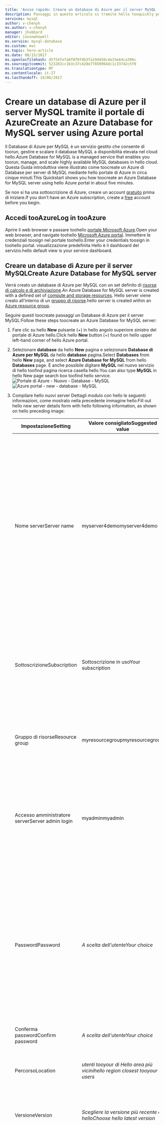 ```yaml
---
title: 'Avvio rapido: Creare un database di Azure per il server MySQL - Portale di Azure | Microsoft Docs'
description: Passaggi in questo articolo si tramite hello tooquickly portale Azure creare un Database di Azure di esempio per il server MySQL in circa cinque minuti.
services: mysql
author: v-chenyh
ms.author: v-chenyh
manager: jhubbard
editor: jasonwhowell
ms.service: mysql-database
ms.custom: mvc
ms.topic: hero-article
ms.date: 08/15/2017
ms.openlocfilehash: d5754fe7a6f0f0f4b3fa19d456c4e15e64ca396c
ms.sourcegitcommit: 523283cc1b3c37c428e77850964dc1c33742c5f0
ms.translationtype: MT
ms.contentlocale: it-IT
ms.lasthandoff: 10/06/2017
---
```

# <a name="create-an-azure-database-for-mysql-server-using-azure-portal"></a><span data-ttu-id="fa5cd-103">Creare un database di Azure per il server MySQL tramite il portale di Azure</span><span class="sxs-lookup"><span data-stu-id="fa5cd-103">Create an Azure Database for MySQL server using Azure portal</span></span>
<span data-ttu-id="fa5cd-104">Il Database di Azure per MySQL è un servizio gestito che consente di toorun, gestire e scalare il database MySQL a disponibilità elevata nel cloud hello.</span><span class="sxs-lookup"><span data-stu-id="fa5cd-104">Azure Database for MySQL is a managed service that enables you toorun, manage, and scale highly available MySQL databases in hello cloud.</span></span> <span data-ttu-id="fa5cd-105">Questa Guida introduttiva viene illustrato come toocreate un Azure di Database per server di MySQL mediante hello portale di Azure in circa cinque minuti.</span><span class="sxs-lookup"><span data-stu-id="fa5cd-105">This Quickstart shows you how toocreate an Azure Database for MySQL server using hello Azure portal in about five minutes.</span></span> 

<span data-ttu-id="fa5cd-106">Se non si ha una sottoscrizione di Azure, creare un account [gratuito](https://azure.microsoft.com/free/) prima di iniziare.</span><span class="sxs-lookup"><span data-stu-id="fa5cd-106">If you don't have an Azure subscription, create a [free](https://azure.microsoft.com/free/) account before you begin.</span></span>

## <a name="log-in-tooazure"></a><span data-ttu-id="fa5cd-107">Accedi tooAzure</span><span class="sxs-lookup"><span data-stu-id="fa5cd-107">Log in tooAzure</span></span>
<span data-ttu-id="fa5cd-108">Aprire il web browser e passare toohello [portale Microsoft Azure](https://portal.azure.com/).</span><span class="sxs-lookup"><span data-stu-id="fa5cd-108">Open your web browser, and navigate toohello [Microsoft Azure portal](https://portal.azure.com/).</span></span> <span data-ttu-id="fa5cd-109">Immettere le credenziali toosign nel portale toohello.</span><span class="sxs-lookup"><span data-stu-id="fa5cd-109">Enter your credentials toosign in toohello portal.</span></span> <span data-ttu-id="fa5cd-110">visualizzazione predefinita Hello è il dashboard del servizio.</span><span class="sxs-lookup"><span data-stu-id="fa5cd-110">hello default view is your service dashboard.</span></span>

## <a name="create-azure-database-for-mysql-server"></a><span data-ttu-id="fa5cd-111">Creare un database di Azure per il server MySQL</span><span class="sxs-lookup"><span data-stu-id="fa5cd-111">Create Azure Database for MySQL server</span></span>
<span data-ttu-id="fa5cd-112">Verrà creato un database di Azure per MySQL con un set definito di [risorse di calcolo e di archiviazione](./concepts-compute-unit-and-storage.md).</span><span class="sxs-lookup"><span data-stu-id="fa5cd-112">An Azure Database for MySQL server is created with a defined set of [compute and storage resources](./concepts-compute-unit-and-storage.md).</span></span> <span data-ttu-id="fa5cd-113">Hello server viene creato all'interno di un [gruppo di risorse](../azure-resource-manager/resource-group-overview.md).</span><span class="sxs-lookup"><span data-stu-id="fa5cd-113">hello server is created within an [Azure resource group](../azure-resource-manager/resource-group-overview.md).</span></span>

<span data-ttu-id="fa5cd-114">Seguire questi toocreate passaggi un Database di Azure per il server MySQL:</span><span class="sxs-lookup"><span data-stu-id="fa5cd-114">Follow these steps toocreate an Azure Database for MySQL server:</span></span>

1. <span data-ttu-id="fa5cd-115">Fare clic su hello **New** pulsante (+) in hello angolo superiore sinistro del portale di Azure hello.</span><span class="sxs-lookup"><span data-stu-id="fa5cd-115">Click hello **New** button (+) found on hello upper left-hand corner of hello Azure portal.</span></span>

2. <span data-ttu-id="fa5cd-116">Selezionare **database** da hello **New** pagina e selezionare **Database di Azure per MySQL** da hello **database** pagina.</span><span class="sxs-lookup"><span data-stu-id="fa5cd-116">Select **Databases** from hello **New** page, and select **Azure Database for MySQL** from hello **Databases** page.</span></span> <span data-ttu-id="fa5cd-117">È anche possibile digitare **MySQL** nel nuovo servizio di hello toofind pagina ricerca casella hello.</span><span class="sxs-lookup"><span data-stu-id="fa5cd-117">You can also type **MySQL** in hello New page search box toofind hello service.</span></span>
<span data-ttu-id="fa5cd-118">![Portale di Azure - Nuovo - Database - MySQL](./media/quickstart-create-mysql-server-database-using-azure-portal/2_navigate-to-mysql.png)</span><span class="sxs-lookup"><span data-stu-id="fa5cd-118">![Azure portal - new - database - MySQL](./media/quickstart-create-mysql-server-database-using-azure-portal/2_navigate-to-mysql.png)</span></span>

3. <span data-ttu-id="fa5cd-119">Compilare hello nuovi server Dettagli modulo con hello le seguenti informazioni, come mostrato nella precedente immagine hello:</span><span class="sxs-lookup"><span data-stu-id="fa5cd-119">Fill out hello new server details form with hello following information, as shown on hello preceding image:</span></span>

    <span data-ttu-id="fa5cd-120">**Impostazione**</span><span class="sxs-lookup"><span data-stu-id="fa5cd-120">**Setting**</span></span> | <span data-ttu-id="fa5cd-121">**Valore consigliato**</span><span class="sxs-lookup"><span data-stu-id="fa5cd-121">**Suggested value**</span></span> | <span data-ttu-id="fa5cd-122">**Descrizione campo**</span><span class="sxs-lookup"><span data-stu-id="fa5cd-122">**Field Description**</span></span> 
    ---|---|---
    <span data-ttu-id="fa5cd-123">Nome server</span><span class="sxs-lookup"><span data-stu-id="fa5cd-123">Server name</span></span> | <span data-ttu-id="fa5cd-124">myserver4demo</span><span class="sxs-lookup"><span data-stu-id="fa5cd-124">myserver4demo</span></span> | <span data-ttu-id="fa5cd-125">Scegliere un nome univoco per identificare il database di Azure per il server MySQL.</span><span class="sxs-lookup"><span data-stu-id="fa5cd-125">Choose a unique name that identifies your Azure Database for MySQL server.</span></span> <span data-ttu-id="fa5cd-126">nome di dominio Hello *mysql.database.azure.com* è il nome di server aggiunti toohello Fornisci per tooconnect di applicazioni per.</span><span class="sxs-lookup"><span data-stu-id="fa5cd-126">hello domain name *mysql.database.azure.com* is appended toohello server name you provide for applications tooconnect to.</span></span> <span data-ttu-id="fa5cd-127">nome del server Hello può contenere solo lettere minuscole, numeri e caratteri di trattino (-) hello e deve contenere da 3 a 63 caratteri.</span><span class="sxs-lookup"><span data-stu-id="fa5cd-127">hello server name can contain only lowercase letters, numbers, and hello hyphen (-) character, and it must contain from 3 through 63 characters.</span></span>
    <span data-ttu-id="fa5cd-128">Sottoscrizione</span><span class="sxs-lookup"><span data-stu-id="fa5cd-128">Subscription</span></span> | <span data-ttu-id="fa5cd-129">Sottoscrizione in uso</span><span class="sxs-lookup"><span data-stu-id="fa5cd-129">Your subscription</span></span> | <span data-ttu-id="fa5cd-130">Hello sottoscrizione di Azure che si desidera toouse per il server.</span><span class="sxs-lookup"><span data-stu-id="fa5cd-130">hello Azure subscription that you want toouse for your server.</span></span> <span data-ttu-id="fa5cd-131">Se si dispone di più sottoscrizioni, scegliere in cui la risorsa hello viene fatturata per la sottoscrizione appropriata hello.</span><span class="sxs-lookup"><span data-stu-id="fa5cd-131">If you have multiple subscriptions, choose hello appropriate subscription in which hello resource is billed for.</span></span>
    <span data-ttu-id="fa5cd-132">Gruppo di risorse</span><span class="sxs-lookup"><span data-stu-id="fa5cd-132">Resource group</span></span> | <span data-ttu-id="fa5cd-133">myresourcegroup</span><span class="sxs-lookup"><span data-stu-id="fa5cd-133">myresourcegroup</span></span> | <span data-ttu-id="fa5cd-134">È possibile creare un nuovo nome di gruppo di risorse o usarne uno esistente nella sottoscrizione.</span><span class="sxs-lookup"><span data-stu-id="fa5cd-134">You may make a new resource group name, or use an existing one from your subscription.</span></span>
    <span data-ttu-id="fa5cd-135">Accesso amministratore server</span><span class="sxs-lookup"><span data-stu-id="fa5cd-135">Server admin login</span></span> | <span data-ttu-id="fa5cd-136">myadmin</span><span class="sxs-lookup"><span data-stu-id="fa5cd-136">myadmin</span></span> | <span data-ttu-id="fa5cd-137">Verificare la propria toouse di account di accesso durante la connessione server toohello.</span><span class="sxs-lookup"><span data-stu-id="fa5cd-137">Make your own login account toouse when connecting toohello server.</span></span> <span data-ttu-id="fa5cd-138">nome di account di accesso amministratore Hello non può essere 'azure_superuser', 'admin', 'administrator', 'root', 'guest' o 'public'.</span><span class="sxs-lookup"><span data-stu-id="fa5cd-138">hello admin login name cannot be 'azure_superuser', 'admin', 'administrator', 'root', 'guest', or 'public'.</span></span>
    <span data-ttu-id="fa5cd-139">Password</span><span class="sxs-lookup"><span data-stu-id="fa5cd-139">Password</span></span> | <span data-ttu-id="fa5cd-140">*A scelta dell'utente*</span><span class="sxs-lookup"><span data-stu-id="fa5cd-140">*Your choice*</span></span> | <span data-ttu-id="fa5cd-141">Creare una nuova password per l'account amministratore di server hello.</span><span class="sxs-lookup"><span data-stu-id="fa5cd-141">Create a new password for hello server admin account.</span></span> <span data-ttu-id="fa5cd-142">Deve contenere da 8 too128 caratteri.</span><span class="sxs-lookup"><span data-stu-id="fa5cd-142">Must contain from 8 too128 characters.</span></span> <span data-ttu-id="fa5cd-143">La password deve contenere caratteri di tre delle seguenti categorie di hello: inglese lettere maiuscole, lettere minuscole, numeri (0-9) e caratteri non alfanumerici (!, $, #, %, ecc.).</span><span class="sxs-lookup"><span data-stu-id="fa5cd-143">Your password must contain characters from three of hello following categories – English uppercase letters, English lowercase letters, numbers (0-9), and non-alphanumeric characters (!, $, #, %, etc.).</span></span>
    <span data-ttu-id="fa5cd-144">Conferma password</span><span class="sxs-lookup"><span data-stu-id="fa5cd-144">Confirm password</span></span> | <span data-ttu-id="fa5cd-145">*A scelta dell'utente*</span><span class="sxs-lookup"><span data-stu-id="fa5cd-145">*Your choice*</span></span>| <span data-ttu-id="fa5cd-146">Conferma password dell'account admin hello.</span><span class="sxs-lookup"><span data-stu-id="fa5cd-146">Confirm hello admin account password.</span></span>
    <span data-ttu-id="fa5cd-147">Percorso</span><span class="sxs-lookup"><span data-stu-id="fa5cd-147">Location</span></span> | <span data-ttu-id="fa5cd-148">*utenti tooyour di Hello area più vicini*</span><span class="sxs-lookup"><span data-stu-id="fa5cd-148">*hello region closest tooyour users*</span></span>| <span data-ttu-id="fa5cd-149">Scegliere percorso hello è più vicino agli utenti di tooyour o altre applicazioni Azure.</span><span class="sxs-lookup"><span data-stu-id="fa5cd-149">Choose hello location that is closest tooyour users or other Azure applications.</span></span>
    <span data-ttu-id="fa5cd-150">Versione</span><span class="sxs-lookup"><span data-stu-id="fa5cd-150">Version</span></span> | <span data-ttu-id="fa5cd-151">*Scegliere la versione più recente di hello*</span><span class="sxs-lookup"><span data-stu-id="fa5cd-151">*Choose hello latest version*</span></span>| <span data-ttu-id="fa5cd-152">Scegliere la versione più recente di hello, a meno che non si dispone di requisiti specifici.</span><span class="sxs-lookup"><span data-stu-id="fa5cd-152">Choose hello latest version unless you have specific requirements.</span></span>
    <span data-ttu-id="fa5cd-153">Piano tariffario</span><span class="sxs-lookup"><span data-stu-id="fa5cd-153">Pricing Tier</span></span> | <span data-ttu-id="fa5cd-154">**Basic**, **50 unità di calcolo** **50 GB**</span><span class="sxs-lookup"><span data-stu-id="fa5cd-154">**Basic**, **50 Compute Units** **50 GB**</span></span> | <span data-ttu-id="fa5cd-155">Fare clic su **tariffario** toospecify hello servizio livello di prestazioni e per il nuovo database.</span><span class="sxs-lookup"><span data-stu-id="fa5cd-155">Click **Pricing tier** toospecify hello service tier and performance level for your new database.</span></span> <span data-ttu-id="fa5cd-156">Scegliere **livello Basic** nella scheda hello nella parte superiore di hello.</span><span class="sxs-lookup"><span data-stu-id="fa5cd-156">Choose **Basic tier** in hello tab at hello top.</span></span> <span data-ttu-id="fa5cd-157">Fare clic su hello estremità sinistra hello **unità di calcolo** dispositivo di scorrimento tooadjust hello valore toohello importo minimo disponibile per questa Guida rapida.</span><span class="sxs-lookup"><span data-stu-id="fa5cd-157">Click hello left end of hello **Compute Units** slider tooadjust hello value toohello least amount available for this Quickstart.</span></span> <span data-ttu-id="fa5cd-158">Fare clic su **Ok** hello toosave dei prezzi di selezione.</span><span class="sxs-lookup"><span data-stu-id="fa5cd-158">Click **Ok** toosave hello pricing tier selection.</span></span> <span data-ttu-id="fa5cd-159">Vedere la seguente schermata hello.</span><span class="sxs-lookup"><span data-stu-id="fa5cd-159">See hello following screenshot.</span></span>
    <span data-ttu-id="fa5cd-160">PIN toodashboard</span><span class="sxs-lookup"><span data-stu-id="fa5cd-160">Pin toodashboard</span></span> | <span data-ttu-id="fa5cd-161">Controllo</span><span class="sxs-lookup"><span data-stu-id="fa5cd-161">Check</span></span> | <span data-ttu-id="fa5cd-162">Controllare hello **toodashboard Pin** opzione tooallow facile rilevamento del server nella pagina dashboard anteriore hello del portale di Azure.</span><span class="sxs-lookup"><span data-stu-id="fa5cd-162">Check hello **Pin toodashboard** option tooallow easy tracking of your server on hello front dashboard page of your Azure portal.</span></span>

    > [!IMPORTANT]
    > <span data-ttu-id="fa5cd-163">account di accesso amministratore server Hello e una password che è possibile specificare sono necessari toolog toohello server e i relativi database più avanti in questa Guida rapida.</span><span class="sxs-lookup"><span data-stu-id="fa5cd-163">hello server admin login and password that you specify here are required toolog in toohello server and its databases later in this Quickstart.</span></span> <span data-ttu-id="fa5cd-164">Prendere nota di queste informazioni per usarle in seguito.</span><span class="sxs-lookup"><span data-stu-id="fa5cd-164">Remember or record this information for later use.</span></span>
    > 

    ![Portale di Azure - creare MySQL fornendo l'input del form hello richiesto](./media/quickstart-create-mysql-server-database-using-azure-portal/3_create-server.png)

4.  <span data-ttu-id="fa5cd-166">Fare clic su **crea** server hello tooprovision.</span><span class="sxs-lookup"><span data-stu-id="fa5cd-166">Click **Create** tooprovision hello server.</span></span> <span data-ttu-id="fa5cd-167">Provisioning richiede alcuni minuti, i minuti too20 massimo.</span><span class="sxs-lookup"><span data-stu-id="fa5cd-167">Provisioning takes a few minutes, up too20 minutes maximum.</span></span>
   
5.  <span data-ttu-id="fa5cd-168">Sulla barra degli strumenti hello, fare clic su **notifiche** processo di distribuzione hello toomonitor (icona campana).</span><span class="sxs-lookup"><span data-stu-id="fa5cd-168">On hello toolbar, click **Notifications** (bell icon) toomonitor hello deployment process.</span></span>

## <a name="configure-a-server-level-firewall-rule"></a><span data-ttu-id="fa5cd-169">Configurare una regola del firewall a livello di server</span><span class="sxs-lookup"><span data-stu-id="fa5cd-169">Configure a server-level firewall rule</span></span>

<span data-ttu-id="fa5cd-170">Hello Azure Database per il servizio MySQL consente di creare un firewall a livello di server hello.</span><span class="sxs-lookup"><span data-stu-id="fa5cd-170">hello Azure Database for MySQL service creates a firewall at hello server-level.</span></span> <span data-ttu-id="fa5cd-171">Questo firewall impedisce applicazioni esterne e gli strumenti di connessione toohello server e tutti i database nel server di hello, solo una regola del firewall creata firewall hello tooopen per indirizzi IP specifici.</span><span class="sxs-lookup"><span data-stu-id="fa5cd-171">This firewall prevents external applications and tools from connecting toohello server and any databases on hello server, unless a firewall rule is created tooopen hello firewall for specific IP addresses.</span></span> 

1.  <span data-ttu-id="fa5cd-172">Individuare il server al termine della distribuzione hello.</span><span class="sxs-lookup"><span data-stu-id="fa5cd-172">Locate your server after hello deployment completes.</span></span> <span data-ttu-id="fa5cd-173">Se necessario, è possibile eseguire una ricerca.</span><span class="sxs-lookup"><span data-stu-id="fa5cd-173">If needed, you can search for it.</span></span> <span data-ttu-id="fa5cd-174">Ad esempio, fare clic su **tutte le risorse** dal menu a sinistra hello e digitare il nome di server hello (ad esempio esempio hello *myserver4demo*) toosearch per il server appena creato.</span><span class="sxs-lookup"><span data-stu-id="fa5cd-174">For example, click **All Resources** from hello left-hand menu and type in hello server name (such as hello example *myserver4demo*) toosearch for your newly created server.</span></span> <span data-ttu-id="fa5cd-175">Fare clic sul nome del server elencato nei risultati di ricerca hello.</span><span class="sxs-lookup"><span data-stu-id="fa5cd-175">Click on your server name listed in hello search result.</span></span> <span data-ttu-id="fa5cd-176">Hello **Panoramica** pagina per il server viene aperto e offre opzioni per un'ulteriore configurazione.</span><span class="sxs-lookup"><span data-stu-id="fa5cd-176">hello **Overview** page for your server opens and provides options for further configuration.</span></span>

2. <span data-ttu-id="fa5cd-177">Nella pagina server hello selezionare **sicurezza della connessione**.</span><span class="sxs-lookup"><span data-stu-id="fa5cd-177">In hello server page, select **Connection security**.</span></span>

3.  <span data-ttu-id="fa5cd-178">In hello **regole del Firewall** fare clic su nella casella di testo vuoto hello hello **nome regola** toobegin colonna creazione hello regola del firewall.</span><span class="sxs-lookup"><span data-stu-id="fa5cd-178">Under hello **Firewall rules** heading, click in hello blank text box in hello **Rule Name** column toobegin creating hello firewall rule.</span></span> 

    <span data-ttu-id="fa5cd-179">Per questa Guida rapida, di seguito consentono di tutti gli indirizzi IP in server hello immettendo nella casella di testo hello in ogni colonna con hello seguenti valori:</span><span class="sxs-lookup"><span data-stu-id="fa5cd-179">For this Quickstart, let's allow all IP addresses into hello server by filling in hello text box in each column with hello following values:</span></span>

    <span data-ttu-id="fa5cd-180">Nome regola</span><span class="sxs-lookup"><span data-stu-id="fa5cd-180">Rule Name</span></span> | <span data-ttu-id="fa5cd-181">Indirizzo IP iniziale</span><span class="sxs-lookup"><span data-stu-id="fa5cd-181">Start IP</span></span> | <span data-ttu-id="fa5cd-182">Indirizzo IP finale</span><span class="sxs-lookup"><span data-stu-id="fa5cd-182">End IP</span></span> 
    ---|---|---
    <span data-ttu-id="fa5cd-183">AllowAllIps</span><span class="sxs-lookup"><span data-stu-id="fa5cd-183">AllowAllIps</span></span> |  <span data-ttu-id="fa5cd-184">0.0.0.0</span><span class="sxs-lookup"><span data-stu-id="fa5cd-184">0.0.0.0</span></span> | <span data-ttu-id="fa5cd-185">255.255.255.255</span><span class="sxs-lookup"><span data-stu-id="fa5cd-185">255.255.255.255</span></span>

4. <span data-ttu-id="fa5cd-186">Sulla barra degli strumenti superiore hello di hello **sicurezza della connessione** pagina, fare clic su **salvare**.</span><span class="sxs-lookup"><span data-stu-id="fa5cd-186">On hello upper toolbar of hello **Connection security** page, click **Save**.</span></span> <span data-ttu-id="fa5cd-187">Attendere qualche istante e notifica hello informativa che mostra che l'aggiornamento di sicurezza della connessione è stato completato prima di continuare.</span><span class="sxs-lookup"><span data-stu-id="fa5cd-187">Wait for a few moments and notice hello notification showing that updating connection security has finished successfully before continuing.</span></span>

    > [!NOTE]
    > <span data-ttu-id="fa5cd-188">Connessioni tooAzure Database per MySQL comunicare 3306 la porta.</span><span class="sxs-lookup"><span data-stu-id="fa5cd-188">Connections tooAzure Database for MySQL communicate over port 3306.</span></span> <span data-ttu-id="fa5cd-189">Se si sta tentando di tooconnect da una rete aziendale, il traffico in uscita sulla porta 3306 può non essere consentito dal firewall della rete.</span><span class="sxs-lookup"><span data-stu-id="fa5cd-189">If you are trying tooconnect from within a corporate network, outbound traffic over port 3306 may not be allowed by your network's firewall.</span></span> <span data-ttu-id="fa5cd-190">In questo caso, non sarà in grado di tooconnect tooyour server, a meno che il reparto IT apre la porta 3306.</span><span class="sxs-lookup"><span data-stu-id="fa5cd-190">If so, you will not be able tooconnect tooyour server unless your IT department opens port 3306.</span></span>
    > 

## <a name="get-hello-connection-information"></a><span data-ttu-id="fa5cd-191">Ottenere informazioni sulla connessione hello</span><span class="sxs-lookup"><span data-stu-id="fa5cd-191">Get hello connection information</span></span>
<span data-ttu-id="fa5cd-192">server di database tooyour tooconnect, è necessario tooremember hello server completo dall'amministratore e nome credenziali di accesso.</span><span class="sxs-lookup"><span data-stu-id="fa5cd-192">tooconnect tooyour database server, you need tooremember hello full server name and admin login credentials.</span></span> <span data-ttu-id="fa5cd-193">Tali valori in precedenza nell'articolo della Guida rapida di hello potrebbe avere indicate.</span><span class="sxs-lookup"><span data-stu-id="fa5cd-193">You may have noted those values earlier in hello Quickstart article.</span></span> <span data-ttu-id="fa5cd-194">Nel caso in cui non è stato eseguito, il server di hello è possibile trovare facilmente informazioni di accesso tramite nome e dal server hello **Panoramica** pagina o hello **proprietà** pagina hello portale di Azure.</span><span class="sxs-lookup"><span data-stu-id="fa5cd-194">In case you did not, you can easily find hello server name and login information from hello server **Overview** page or hello **Properties** page in hello Azure portal.</span></span>

1. <span data-ttu-id="fa5cd-195">Aprire la pagina **Panoramica** del server.</span><span class="sxs-lookup"><span data-stu-id="fa5cd-195">Open your server's **Overview** page.</span></span> <span data-ttu-id="fa5cd-196">Prendere nota di hello **nome Server** e **nome account di accesso di amministratore Server**.</span><span class="sxs-lookup"><span data-stu-id="fa5cd-196">Make a note of hello **Server name** and **Server admin login name**.</span></span> 
    <span data-ttu-id="fa5cd-197">Posiziona il cursore sulla ogni campo e icona Copia hello toohello destra del testo hello.</span><span class="sxs-lookup"><span data-stu-id="fa5cd-197">Hover your cursor over each field, and hello copy icon appears toohello right of hello text.</span></span> <span data-ttu-id="fa5cd-198">Fare clic sull'icona di copia hello come valori hello toocopy necessari.</span><span class="sxs-lookup"><span data-stu-id="fa5cd-198">Click hello copy icon as needed toocopy hello values.</span></span>

    <span data-ttu-id="fa5cd-199">In questo esempio, è il nome di server hello *myserver4demo.mysql.database.azure.com*, e l'account di accesso amministratore server hello è  *myadmin@myserver4demo* .</span><span class="sxs-lookup"><span data-stu-id="fa5cd-199">In this example, hello server name is *myserver4demo.mysql.database.azure.com*, and hello server admin login is *myadmin@myserver4demo*.</span></span>

## <a name="connect-toomysql-using-mysql-command-line-tool"></a><span data-ttu-id="fa5cd-200">Connettersi usando lo strumento da riga di comando di mysql tooMySQL</span><span class="sxs-lookup"><span data-stu-id="fa5cd-200">Connect tooMySQL using mysql command-line tool</span></span>
<span data-ttu-id="fa5cd-201">Esistono un numero di applicazioni è possibile utilizzare tooconnect tooyour Database di Azure per il server MySQL.</span><span class="sxs-lookup"><span data-stu-id="fa5cd-201">There are a number of applications you can use tooconnect tooyour Azure Database for MySQL server.</span></span> <span data-ttu-id="fa5cd-202">Consente di usare innanzitutto hello [mysql](https://dev.mysql.com/doc/refman/5.7/en/mysql.html) della riga di comando dello strumento tooillustrate come tooconnect toohello server.</span><span class="sxs-lookup"><span data-stu-id="fa5cd-202">Let's first use hello [mysql](https://dev.mysql.com/doc/refman/5.7/en/mysql.html) command-line tool tooillustrate how tooconnect toohello server.</span></span>  <span data-ttu-id="fa5cd-203">È possibile utilizzare un web browser e della Shell di Cloud di Azure come descritto di seguito senza hello hello necessario tooinstall software aggiuntivo.</span><span class="sxs-lookup"><span data-stu-id="fa5cd-203">You can use a web browser and hello Azure Cloud Shell as described here without hello need tooinstall any additional software.</span></span> <span data-ttu-id="fa5cd-204">Se si dispone di utilità di mysql hello installato localmente nel computer, è possibile connettersi anche da quest '.</span><span class="sxs-lookup"><span data-stu-id="fa5cd-204">If you have hello mysql utility installed locally on your own machine, you can connect from there as well.</span></span>

1. <span data-ttu-id="fa5cd-205">Avviare hello Shell di Cloud di Azure tramite l'icona terminal hello (> _) su hello parte superiore destra della pagina web del portale Azure hello.</span><span class="sxs-lookup"><span data-stu-id="fa5cd-205">Launch hello Azure Cloud Shell via hello terminal icon ( >_ ) on hello top right of hello Azure portal web page.</span></span>

2. <span data-ttu-id="fa5cd-206">Hello Azure Cloud Shell apre nel browser, consentendo tootype i comandi della shell bash.</span><span class="sxs-lookup"><span data-stu-id="fa5cd-206">hello Azure Cloud Shell opens in your browser, enabling you tootype bash shell commands.</span></span>

    ![Prompt dei comandi - Esempio di riga di comando mysql](./media/quickstart-create-mysql-server-database-using-azure-portal/7_connect-to-server.png)

3. <span data-ttu-id="fa5cd-208">Al prompt della Shell Cloud hello connettersi tooyour Database di Azure per il server MySQL digitando una riga di comando di mysql hello al prompt dei comandi hello verde.</span><span class="sxs-lookup"><span data-stu-id="fa5cd-208">At hello Cloud Shell prompt, connect tooyour Azure Database for MySQL server by typing hello mysql command line at hello green prompt.</span></span>

    <span data-ttu-id="fa5cd-209">Hello seguente formato viene usato tooconnect tooan Database di Azure per il server MySQL con l'utilità di mysql hello:</span><span class="sxs-lookup"><span data-stu-id="fa5cd-209">hello following format is used tooconnect tooan Azure Database for MySQL server with hello mysql utility:</span></span>
    ```bash
    mysql --host <yourserver> --user <server admin login> --password
    ```

    <span data-ttu-id="fa5cd-210">Ad esempio, hello comando seguente si connette a server di esempio tooour:</span><span class="sxs-lookup"><span data-stu-id="fa5cd-210">For example, hello following command connects tooour example server:</span></span>
    ```azurecli-interactive
    mysql --host myserver4demo.mysql.database.azure.com --user myadmin@myserver4demo --password
    ```

    <span data-ttu-id="fa5cd-211">Parametro di mysql</span><span class="sxs-lookup"><span data-stu-id="fa5cd-211">mysql parameter</span></span> |<span data-ttu-id="fa5cd-212">Valore consigliato</span><span class="sxs-lookup"><span data-stu-id="fa5cd-212">Suggested value</span></span>|<span data-ttu-id="fa5cd-213">Descrizione</span><span class="sxs-lookup"><span data-stu-id="fa5cd-213">Description</span></span>
    ---|---|---
    <span data-ttu-id="fa5cd-214">--host</span><span class="sxs-lookup"><span data-stu-id="fa5cd-214">--host</span></span> | <span data-ttu-id="fa5cd-215">*nome del server*</span><span class="sxs-lookup"><span data-stu-id="fa5cd-215">*server name*</span></span> | <span data-ttu-id="fa5cd-216">Specificare hello server valore del nome è stato utilizzato durante la creazione hello Database di Azure per MySQL in precedenza.</span><span class="sxs-lookup"><span data-stu-id="fa5cd-216">Specify hello server name value that was used when you created hello Azure Database for MySQL earlier.</span></span> <span data-ttu-id="fa5cd-217">Il server di esempio visualizzato è myserver4demo.mysql.database.azure.com. Utilizza il nome di dominio completo hello (\*. mysql.database.azure.com) come illustrato nell'esempio hello.</span><span class="sxs-lookup"><span data-stu-id="fa5cd-217">Our example server shown is myserver4demo.mysql.database.azure.com. Use hello fully qualified domain name (\*.mysql.database.azure.com) as shown in hello example.</span></span> <span data-ttu-id="fa5cd-218">Seguire i passaggi di hello in hello precedente sezione tooget hello le informazioni di connessione se non si ricorda il nome del server.</span><span class="sxs-lookup"><span data-stu-id="fa5cd-218">Follow hello steps in hello previous section tooget hello connection information if you do not remember your server name.</span></span> 
    <span data-ttu-id="fa5cd-219">--user</span><span class="sxs-lookup"><span data-stu-id="fa5cd-219">--user</span></span> | <span data-ttu-id="fa5cd-220">*nome di accesso amministratore server*</span><span class="sxs-lookup"><span data-stu-id="fa5cd-220">*server admin login name*</span></span> |<span data-ttu-id="fa5cd-221">Digitare nome utente account di accesso amministratore server hello specificato durante la creazione del Database di Azure hello per MySQL in precedenza.</span><span class="sxs-lookup"><span data-stu-id="fa5cd-221">Type in hello  server admin login username supplied when you created hello Azure Database for MySQL earlier.</span></span> <span data-ttu-id="fa5cd-222">Seguire i passaggi di hello in hello precedente sezione tooget hello le informazioni di connessione se non si ricorda hello username.</span><span class="sxs-lookup"><span data-stu-id="fa5cd-222">Follow hello steps in hello previous section tooget hello connection information if you do not remember hello username.</span></span>  <span data-ttu-id="fa5cd-223">formato hello è  *username@servername* .</span><span class="sxs-lookup"><span data-stu-id="fa5cd-223">hello format is *username@servername*.</span></span>
    <span data-ttu-id="fa5cd-224">--password</span><span class="sxs-lookup"><span data-stu-id="fa5cd-224">--password</span></span> | <span data-ttu-id="fa5cd-225">*attendere finché non viene richiesta*</span><span class="sxs-lookup"><span data-stu-id="fa5cd-225">*wait until prompted*</span></span> | <span data-ttu-id="fa5cd-226">Verrà richiesto troppo "Immettere la password" dopo aver immettere il comando hello.</span><span class="sxs-lookup"><span data-stu-id="fa5cd-226">You will be prompted too"Enter password" after you enter hello command.</span></span> <span data-ttu-id="fa5cd-227">Quando richiesto, digitare hello stessa password fornita durante la creazione di server hello.</span><span class="sxs-lookup"><span data-stu-id="fa5cd-227">When prompted, type in hello same password that you provided when you created hello server.</span></span>  <span data-ttu-id="fa5cd-228">Hello nota tipizzati caratteri non vengono visualizzati in bash hello prompt dei comandi quando si digitano le password.</span><span class="sxs-lookup"><span data-stu-id="fa5cd-228">Note hello typed password characters are not shown on hello bash prompt when you type them.</span></span> <span data-ttu-id="fa5cd-229">Premere INVIO dopo aver digitato tutti hello caratteri tooauthenticate e connettersi.</span><span class="sxs-lookup"><span data-stu-id="fa5cd-229">Press enter after you have typed all hello characters tooauthenticate and connect.</span></span>

   <span data-ttu-id="fa5cd-230">Una volta connessi, utilità mysql hello viene visualizzato un `mysql>` prompt dei comandi per l'utente tootype comandi.</span><span class="sxs-lookup"><span data-stu-id="fa5cd-230">Once connected, hello mysql utility displays a `mysql>` prompt for you tootype commands.</span></span> 

    <span data-ttu-id="fa5cd-231">Output di mysql di esempio:</span><span class="sxs-lookup"><span data-stu-id="fa5cd-231">Example mysql output:</span></span>
    ```bash
    Welcome toohello MySQL monitor.  Commands end with ; or \g.
    Your MySQL connection id is 65505
    Server version: 5.6.26.0 MySQL Community Server (GPL)
    
    Copyright (c) 2000, 2017, Oracle and/or its affiliates. All rights reserved.
    
    Oracle is a registered trademark of Oracle Corporation and/or its
    affiliates. Other names may be trademarks of their respective
    owners.

    Type 'help;' or '\h' for help. Type '\c' tooclear hello current input statement.
    
    mysql>
    ```
    > [!TIP]
    > <span data-ttu-id="fa5cd-232">Se hello firewall non è configurato l'indirizzo IP tooallow hello del hello Shell di Cloud di Azure, hello seguente errore:</span><span class="sxs-lookup"><span data-stu-id="fa5cd-232">If hello firewall is not configured tooallow hello IP address of hello Azure Cloud Shell, hello following error occurs:</span></span>
    >
    > <span data-ttu-id="fa5cd-233">Errore 2003 (28000): Il Client con indirizzo IP 123.456.789.0 server hello tooaccess non è consentito.</span><span class="sxs-lookup"><span data-stu-id="fa5cd-233">ERROR 2003 (28000): Client with IP address 123.456.789.0 is not allowed tooaccess hello server.</span></span>
    >
    > <span data-ttu-id="fa5cd-234">Errore di hello tooresolve, verificare che hello server configuration corrispondenze hello passaggi hello *configurare una regola firewall di livello server* sezione dell'articolo hello.</span><span class="sxs-lookup"><span data-stu-id="fa5cd-234">tooresolve hello error, make sure hello server configuration matches hello steps in hello *Configure a server-level firewall rule* section of hello article.</span></span>

4. <span data-ttu-id="fa5cd-235">Vista server stato tooensure hello connessione è funzionale.</span><span class="sxs-lookup"><span data-stu-id="fa5cd-235">View server status tooensure hello connection is functional.</span></span> <span data-ttu-id="fa5cd-236">Tipo `status` a mysql hello > richiesto quando è connesso.</span><span class="sxs-lookup"><span data-stu-id="fa5cd-236">Type `status` at hello mysql> prompt once it is connected.</span></span>
    ```sql
    status
    ```

   > [!TIP]
   > <span data-ttu-id="fa5cd-237">Per altri comandi, vedere il capitolo 4.5.1 di [MySQL 5.7 Reference Manual](https://dev.mysql.com/doc/refman/5.7/en/mysql.html) (Manuale di riferimento di MySQL 5.7).</span><span class="sxs-lookup"><span data-stu-id="fa5cd-237">For additional commands, see [MySQL 5.7 Reference Manual - Chapter 4.5.1](https://dev.mysql.com/doc/refman/5.7/en/mysql.html).</span></span>

5.  <span data-ttu-id="fa5cd-238">Creare un database vuoto a mysql hello > prompt dei comandi digitando hello comando seguente:</span><span class="sxs-lookup"><span data-stu-id="fa5cd-238">Create a blank database at hello mysql> prompt by typing hello following command:</span></span>
    ```sql
    CREATE DATABASE quickstartdb;
    ```
    <span data-ttu-id="fa5cd-239">comando Hello potrebbe richiedere alcuni istanti toocomplete.</span><span class="sxs-lookup"><span data-stu-id="fa5cd-239">hello command may take a few moments toocomplete.</span></span> 

    <span data-ttu-id="fa5cd-240">In un database di Azure per il server MySQL è possibile creare uno o più database.</span><span class="sxs-lookup"><span data-stu-id="fa5cd-240">Within an Azure Database for MySQL server, you can create one or multiple databases.</span></span> <span data-ttu-id="fa5cd-241">È possibile rifiutare un singolo database per ogni server tooutilize toocreate tutte le risorse di hello o creare più database tooshare risorse hello.</span><span class="sxs-lookup"><span data-stu-id="fa5cd-241">You can opt toocreate a single database per server tooutilize all hello resources, or create multiple databases tooshare hello resources.</span></span> <span data-ttu-id="fa5cd-242">Non esiste alcun toohello limita il numero di database che possono essere creati, ma più database condividono hello stesse risorse di server.</span><span class="sxs-lookup"><span data-stu-id="fa5cd-242">There is no limit toohello number of databases that can be created, but multiple databases share hello same server resources.</span></span> 

6. <span data-ttu-id="fa5cd-243">Elenco di database mysql hello hello > prompt dei comandi digitando hello comando seguente:</span><span class="sxs-lookup"><span data-stu-id="fa5cd-243">List hello databases at hello mysql> prompt by typing hello following command:</span></span>

    ```sql
    SHOW DATABASES;
    ```

7.  <span data-ttu-id="fa5cd-244">Tipo `\q` e quindi premere strumento mysql hello tooquit di invio.</span><span class="sxs-lookup"><span data-stu-id="fa5cd-244">Type `\q` and then press ENTER tooquit hello mysql tool.</span></span> <span data-ttu-id="fa5cd-245">Dopo avere completato, è possibile chiudere hello Shell di Cloud di Azure.</span><span class="sxs-lookup"><span data-stu-id="fa5cd-245">You can close hello Azure Cloud Shell after you are done.</span></span>

<span data-ttu-id="fa5cd-246">Si dispone ora connessi toohello Database di Azure per MySQL e creato un database utente vuoto.</span><span class="sxs-lookup"><span data-stu-id="fa5cd-246">Now you have connected toohello Azure Database for MySQL and created a blank user database.</span></span> <span data-ttu-id="fa5cd-247">Continuare toohello successiva sezione toorepeat un simile toohello tooconnect esercizio stesso server con un altro strumento comune, MySQL Workbench.</span><span class="sxs-lookup"><span data-stu-id="fa5cd-247">Continue toohello next section toorepeat a similar exercise tooconnect toohello same server using another common tool, MySQL Workbench.</span></span>

## <a name="connect-toohello-server-using-hello-mysql-workbench-gui-tool"></a><span data-ttu-id="fa5cd-248">Connessione server toohello strumento GUI Workbench MySQL hello</span><span class="sxs-lookup"><span data-stu-id="fa5cd-248">Connect toohello server using hello MySQL Workbench GUI tool</span></span>
<span data-ttu-id="fa5cd-249">utilizzo dello strumento GUI hello Workbench di MySQL server tooconnect tooAzure MySQL:</span><span class="sxs-lookup"><span data-stu-id="fa5cd-249">tooconnect tooAzure MySQL server using hello GUI tool MySQL Workbench:</span></span>

1.  <span data-ttu-id="fa5cd-250">Avviare hello applicazione Workbench di MySQL nel computer client.</span><span class="sxs-lookup"><span data-stu-id="fa5cd-250">Launch hello MySQL Workbench application on your client computer.</span></span> <span data-ttu-id="fa5cd-251">È possibile scaricare e installare MySQL Workbench da [qui](https://dev.mysql.com/downloads/workbench/).</span><span class="sxs-lookup"><span data-stu-id="fa5cd-251">You can download and install MySQL Workbench from [here](https://dev.mysql.com/downloads/workbench/).</span></span>

2.  <span data-ttu-id="fa5cd-252">In **il programma di installazione nuova connessione** finestra di dialogo immettere le seguenti informazioni hello **parametri** scheda:</span><span class="sxs-lookup"><span data-stu-id="fa5cd-252">In **Setup New Connection** dialog box, enter hello following information on **Parameters** tab:</span></span>

    ![Setup New Connection (Configura nuova connessione)](./media/quickstart-create-mysql-server-database-using-azure-portal/setup-new-connection.png)

    | <span data-ttu-id="fa5cd-254">**Impostazione**</span><span class="sxs-lookup"><span data-stu-id="fa5cd-254">**Setting**</span></span> | <span data-ttu-id="fa5cd-255">**Valore consigliato**</span><span class="sxs-lookup"><span data-stu-id="fa5cd-255">**Suggested value**</span></span> | <span data-ttu-id="fa5cd-256">**Descrizione campo**</span><span class="sxs-lookup"><span data-stu-id="fa5cd-256">**Field Description**</span></span> |
    |---|---|---|
    |   <span data-ttu-id="fa5cd-257">Connection Name (Nome connessione)</span><span class="sxs-lookup"><span data-stu-id="fa5cd-257">Connection Name</span></span> | <span data-ttu-id="fa5cd-258">Demo Connection</span><span class="sxs-lookup"><span data-stu-id="fa5cd-258">Demo Connection</span></span> | <span data-ttu-id="fa5cd-259">Specificare un'etichetta per la connessione.</span><span class="sxs-lookup"><span data-stu-id="fa5cd-259">Specify a label for this connection.</span></span> |
    | <span data-ttu-id="fa5cd-260">Connection Method (Metodo di connessione)</span><span class="sxs-lookup"><span data-stu-id="fa5cd-260">Connection Method</span></span> | <span data-ttu-id="fa5cd-261">Standard (TCP/IP)</span><span class="sxs-lookup"><span data-stu-id="fa5cd-261">Standard (TCP/IP)</span></span> | <span data-ttu-id="fa5cd-262">Standard (TCP/IP) è sufficiente.</span><span class="sxs-lookup"><span data-stu-id="fa5cd-262">Standard (TCP/IP) is sufficient.</span></span> |
    | <span data-ttu-id="fa5cd-263">Nome host</span><span class="sxs-lookup"><span data-stu-id="fa5cd-263">Hostname</span></span> | <span data-ttu-id="fa5cd-264">*nome del server*</span><span class="sxs-lookup"><span data-stu-id="fa5cd-264">*server name*</span></span> | <span data-ttu-id="fa5cd-265">Specificare hello server valore del nome è stato utilizzato durante la creazione hello Database di Azure per MySQL in precedenza.</span><span class="sxs-lookup"><span data-stu-id="fa5cd-265">Specify hello server name value that was used when you created hello Azure Database for MySQL earlier.</span></span> <span data-ttu-id="fa5cd-266">Il server di esempio visualizzato è myserver4demo.mysql.database.azure.com. Utilizza il nome di dominio completo hello (\*. mysql.database.azure.com) come illustrato nell'esempio hello.</span><span class="sxs-lookup"><span data-stu-id="fa5cd-266">Our example server shown is myserver4demo.mysql.database.azure.com. Use hello fully qualified domain name (\*.mysql.database.azure.com) as shown in hello example.</span></span> <span data-ttu-id="fa5cd-267">Seguire i passaggi di hello in hello precedente sezione tooget hello le informazioni di connessione se non si ricorda il nome del server.</span><span class="sxs-lookup"><span data-stu-id="fa5cd-267">Follow hello steps in hello previous section tooget hello connection information if you do not remember your server name.</span></span>  |
    | <span data-ttu-id="fa5cd-268">Porta</span><span class="sxs-lookup"><span data-stu-id="fa5cd-268">Port</span></span> | <span data-ttu-id="fa5cd-269">3306</span><span class="sxs-lookup"><span data-stu-id="fa5cd-269">3306</span></span> | <span data-ttu-id="fa5cd-270">Utilizzare sempre porta 3306 durante la connessione di Database tooAzure per MySQL.</span><span class="sxs-lookup"><span data-stu-id="fa5cd-270">Always use port 3306 when connecting tooAzure Database for MySQL.</span></span> |
    | <span data-ttu-id="fa5cd-271">Username</span><span class="sxs-lookup"><span data-stu-id="fa5cd-271">Username</span></span> |  <span data-ttu-id="fa5cd-272">*nome di accesso amministratore server*</span><span class="sxs-lookup"><span data-stu-id="fa5cd-272">*server admin login name*</span></span> | <span data-ttu-id="fa5cd-273">Digitare nome utente account di accesso amministratore server hello specificato durante la creazione del Database di Azure hello per MySQL in precedenza.</span><span class="sxs-lookup"><span data-stu-id="fa5cd-273">Type in hello server admin login username supplied when you created hello Azure Database for MySQL earlier.</span></span> <span data-ttu-id="fa5cd-274">Il nome utente dell'esempio è myadmin@myserver4demo.</span><span class="sxs-lookup"><span data-stu-id="fa5cd-274">Our example username is myadmin@myserver4demo.</span></span> <span data-ttu-id="fa5cd-275">Seguire i passaggi di hello in hello precedente sezione tooget hello le informazioni di connessione se non si ricorda hello username.</span><span class="sxs-lookup"><span data-stu-id="fa5cd-275">Follow hello steps in hello previous section tooget hello connection information if you do not remember hello username.</span></span> <span data-ttu-id="fa5cd-276">formato hello è  *username@servername* .</span><span class="sxs-lookup"><span data-stu-id="fa5cd-276">hello format is *username@servername*.</span></span>
    | <span data-ttu-id="fa5cd-277">Password</span><span class="sxs-lookup"><span data-stu-id="fa5cd-277">Password</span></span> | <span data-ttu-id="fa5cd-278">Immettere la password.</span><span class="sxs-lookup"><span data-stu-id="fa5cd-278">your password</span></span> | <span data-ttu-id="fa5cd-279">Fare clic su archiviare nell'insieme di credenziali... la password di hello toosave pulsante.</span><span class="sxs-lookup"><span data-stu-id="fa5cd-279">Click Store in Vault... button toosave hello password.</span></span> |

    <span data-ttu-id="fa5cd-280">Fare clic su **Test connessione** tootest se tutti i parametri siano configurati correttamente.</span><span class="sxs-lookup"><span data-stu-id="fa5cd-280">Click **Test Connection** tootest if all parameters are correctly configured.</span></span> <span data-ttu-id="fa5cd-281">Fare clic su OK toosave hello connessione.</span><span class="sxs-lookup"><span data-stu-id="fa5cd-281">Click OK toosave hello connection.</span></span> 

    > [!NOTE]
    > <span data-ttu-id="fa5cd-282">SSL viene applicato per impostazione predefinita sul server e richiede configurazioni aggiuntive in ordine tooconnect correttamente.</span><span class="sxs-lookup"><span data-stu-id="fa5cd-282">SSL is enforced by default on your server, and requires extra configuration in order tooconnect successfully.</span></span> <span data-ttu-id="fa5cd-283">Vedere [connettività configurare SSL in toosecurely l'applicazione connessione tooAzure Database MySQL](./howto-configure-ssl.md).</span><span class="sxs-lookup"><span data-stu-id="fa5cd-283">See [Configure SSL connectivity in your application toosecurely connect tooAzure Database for MySQL](./howto-configure-ssl.md).</span></span>  <span data-ttu-id="fa5cd-284">Se si desidera toodisable SSL per questa Guida rapida, visitare il portale di Azure hello e fare clic su hello connessione sicurezza pagina toodisable hello applicare SSL connessione interruttore.</span><span class="sxs-lookup"><span data-stu-id="fa5cd-284">If you want toodisable SSL for this Quickstart, visit hello Azure portal and click hello Connection security page toodisable hello Enforce SSL connection toggle button.</span></span>

## <a name="clean-up-resources"></a><span data-ttu-id="fa5cd-285">Pulire le risorse</span><span class="sxs-lookup"><span data-stu-id="fa5cd-285">Clean up resources</span></span>
<span data-ttu-id="fa5cd-286">Pulire le risorse di hello creato nella Guida introduttiva hello uno eliminando hello [gruppo di risorse](../azure-resource-manager/resource-group-overview.md), che include tutte le risorse di hello nel gruppo di risorse hello o eliminando la risorsa di un server hello se si desidera tookeep hello altre risorse intatti.</span><span class="sxs-lookup"><span data-stu-id="fa5cd-286">Clean up hello resources you created in hello quickstart either by deleting hello [Azure resource group](../azure-resource-manager/resource-group-overview.md), which includes all hello resources in hello resource group, or by deleting hello one server resource if you want tookeep hello other resources intact.</span></span>

> [!TIP]
> <span data-ttu-id="fa5cd-287">Altre guide introduttive della raccolta si basano su questa.</span><span class="sxs-lookup"><span data-stu-id="fa5cd-287">Other Quickstarts in this collection build upon this Quickstart.</span></span> <span data-ttu-id="fa5cd-288">Se si intende toocontinue toowork con successive Guide rapide, eseguire la pulizia hello le risorse create in questa Guida rapida.</span><span class="sxs-lookup"><span data-stu-id="fa5cd-288">If you plan toocontinue on toowork with subsequent quickstarts, do not clean up hello resources created in this quickstart.</span></span> <span data-ttu-id="fa5cd-289">Se non si prevede toocontinue, utilizzare hello seguendo i passaggi toodelete tutte le risorse create da questa Guida rapida nel portale di Azure hello.</span><span class="sxs-lookup"><span data-stu-id="fa5cd-289">If you do not plan toocontinue, use hello following steps toodelete all resources created by this quickstart in hello Azure portal.</span></span>
>

<span data-ttu-id="fa5cd-290">toodelete hello intero gruppo di risorse tra cui server hello appena creato:</span><span class="sxs-lookup"><span data-stu-id="fa5cd-290">toodelete hello entire resource group including hello newly created server:</span></span>
1.  <span data-ttu-id="fa5cd-291">Individuare il gruppo di risorse nel portale di Azure hello.</span><span class="sxs-lookup"><span data-stu-id="fa5cd-291">Locate your resource group in hello Azure portal.</span></span> <span data-ttu-id="fa5cd-292">Dal menu a sinistra di hello in hello portale di Azure, fare clic su **gruppi di risorse** e quindi fare clic su nome hello del gruppo di risorse, ad esempio esempio **myresourcegroup**.</span><span class="sxs-lookup"><span data-stu-id="fa5cd-292">From hello left-hand menu in hello Azure portal, click **Resource groups** and then click hello name of your resource group, such as our example **myresourcegroup**.</span></span>
2.  <span data-ttu-id="fa5cd-293">Nella pagina del gruppo di risorse fare clic su **Elimina**.</span><span class="sxs-lookup"><span data-stu-id="fa5cd-293">On your resource group page, click **Delete**.</span></span> <span data-ttu-id="fa5cd-294">Quindi hello del tipo del gruppo di risorse, ad esempio esempio **myresourcegroup**in hello di eliminazione tooconfirm casella di testo e quindi fare clic su **eliminare**.</span><span class="sxs-lookup"><span data-stu-id="fa5cd-294">Then type hello name of your resource group, such as our example **myresourcegroup**, in hello text box tooconfirm deletion, and then click **Delete**.</span></span>

<span data-ttu-id="fa5cd-295">O invece hello toodelete appena creata server:</span><span class="sxs-lookup"><span data-stu-id="fa5cd-295">Or instead, toodelete hello newly created server:</span></span>
1.  <span data-ttu-id="fa5cd-296">Se non si dispone, aprire, individuare il server nel portale di Azure hello.</span><span class="sxs-lookup"><span data-stu-id="fa5cd-296">Locate your server in hello Azure portal, if you do not have it open.</span></span> <span data-ttu-id="fa5cd-297">Dal menu a sinistra di hello nel portale di Azure, fare clic su **tutte le risorse**e quindi cercare server hello è stato creato.</span><span class="sxs-lookup"><span data-stu-id="fa5cd-297">From hello left-hand menu in Azure portal, click **All resources**, and then search for hello server you created.</span></span>
2.  <span data-ttu-id="fa5cd-298">In hello **Panoramica** pagina, fare clic su hello **eliminare** pulsante nel riquadro superiore hello.</span><span class="sxs-lookup"><span data-stu-id="fa5cd-298">On hello **Overview** page, click hello **Delete** button on hello top pane.</span></span>
<span data-ttu-id="fa5cd-299">![Database di Azure per MySQL: eliminare il server](./media/quickstart-create-mysql-server-database-using-azure-portal/delete-server.png)</span><span class="sxs-lookup"><span data-stu-id="fa5cd-299">![Azure Database for MySQL - Delete server](./media/quickstart-create-mysql-server-database-using-azure-portal/delete-server.png)</span></span>
3.  <span data-ttu-id="fa5cd-300">Confermare il nome server hello desiderato toodelete e visualizzare i database di hello in essa contenute sono interessate.</span><span class="sxs-lookup"><span data-stu-id="fa5cd-300">Confirm hello server name you want toodelete, and show hello databases under it that are affected.</span></span> <span data-ttu-id="fa5cd-301">Digitare il nome del server nella casella di testo hello, ad esempio esempio **myserver4demo**, quindi fare clic su **eliminare**.</span><span class="sxs-lookup"><span data-stu-id="fa5cd-301">Type your server name in hello text box, such as our example **myserver4demo**, and then click **Delete**.</span></span>

## <a name="next-steps"></a><span data-ttu-id="fa5cd-302">Passaggi successivi</span><span class="sxs-lookup"><span data-stu-id="fa5cd-302">Next steps</span></span>

> [!div class="nextstepaction"]
> [<span data-ttu-id="fa5cd-303">Progettare il primo database di Azure per il database MySQL</span><span class="sxs-lookup"><span data-stu-id="fa5cd-303">Design your first Azure Database for MySQL database</span></span>](./tutorial-design-database-using-portal.md)

